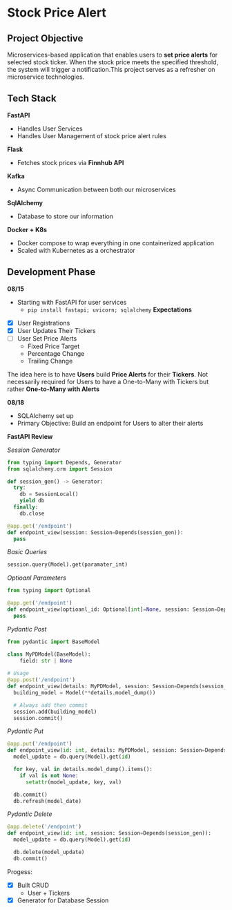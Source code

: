 # Stock Price Alert 

## Project Objective 

Microservices-based application that enables users to **set price alerts** for selected stock ticker. When the stock price meets the specified threshold, the system will trigger a notification.This project serves as a refresher on microservice technologies. 

## Tech Stack 

**FastAPI** 
- Handles User Services 
- Handles User Management of stock price alert rules 

**Flask**
- Fetches stock prices via **Finnhub API** 
  
**Kafka**
- Async Communication between both our microservices 

**SqlAlchemy**
- Database to store our information 

**Docker + K8s**
- Docker compose to wrap everything in one containerized application 
- Scaled with Kubernetes as a orchestrator 

## Development Phase 

**08/15**
- Starting with FastAPI for user services 
    - `pip install fastapi; uvicorn; sqlalchemy`
**Expectations**
- [x] User Registrations 
- [x] User Updates Their Tickers 
- [ ] User Set Price Alerts
  - Fixed Price Target 
  - Percentage Change 
  - Trailing Change 

The idea here is to have **Users** build **Price Alerts** for their **Tickers**. Not necessarily required for Users to have a One-to-Many with Tickers but rather **One-to-Many with Alerts**


**08/18**
- SQLAlchemy set up 
- Primary Objective: Build an endpoint for Users to alter their alerts 


**FastAPI Review**

*Session Generator*

```py
from typing import Depends, Generator 
from sqlalchemy.orm import Session 

def session_gen() -> Generator:
  try:
    db = SessionLocal()
    yield db 
  finally:
    db.close

@app.get('/endpoint')
def endpoint_view(session: Session=Depends(session_gen)):
  pass
```


*Basic Queries*

```py
session.query(Model).get(paramater_int)
```

*Optioanl Parameters* 

```py
from typing import Optional

@app.get('/endpoint')
def endpoint_view(optioanl_id: Optional[int]=None, session: Session=Depends(session_gen)):
  pass
```

*Pydantic Post*

```py
from pydantic import BaseModel 

class MyPDModel(BaseModel):
    field: str | None 
  
# Usage 
@app.post('/endpoint')
def endpoint_view(details: MyPDModel, session: Session=Depends(session_gen)):
  building_model = Model(**details.model_dump())

  # Always add then commit
  session.add(building_model)
  session.commit()
```

*Pydantic Put*

```py
@app.put('/endpoint')
def endpoint_view(id: int, details: MyPDModel, session: Session=Depends(session_gen)):
  model_update = db.query(Model).get(id)

  for key, val in details.model_dump().items():
    if val is not None:
      setattr(model_update, key, val)

  db.commit()
  db.refresh(model_date)
```

*Pydantic Delete* 

```py
@app.delete('/endpoint')
def endpoint_view(id: int, session: Session=Depends(session_gen)):
  model_update = db.query(Model).get(id)

  db.delete(model_update)
  db.commit()
```

Progess:
- [x] Built CRUD 
  - User + Tickers 
- [x] Generator for Database Session 